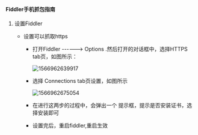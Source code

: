 #### Fiddler手机抓包指南

1. 设置Fiddler

   - 设置可以抓取https

     - 打开Fiddler ------> Options .然后打开的对话框中，选择HTTPS tab页，如图所示：

       ![1566962639917](F:\xujianbo\xuStudy\img\1566962639917.png)

     - 选择 Connections tab页设置，如图所示

       ![1566962675054](F:\xujianbo\xuStudy\img\1566962675054.png)

     - 在进行这两步的过程中，会弹出一个 提示框，提示是否安装证书，选择安装即可

     - 设置完后，重启fiddler,重启生效